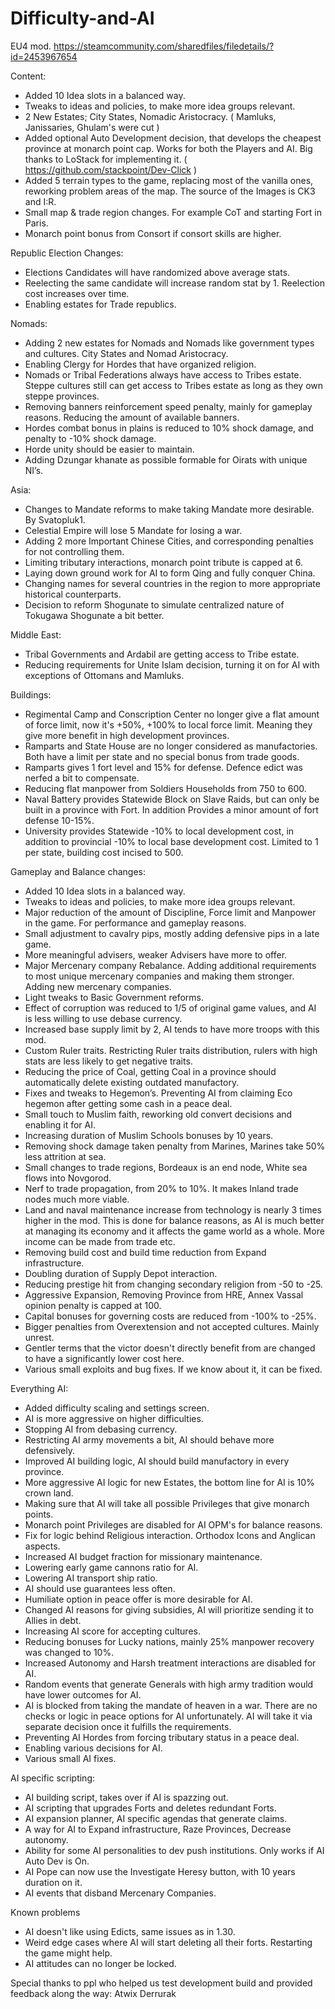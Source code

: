 # Difficulty-and-AI
EU4 mod. https://steamcommunity.com/sharedfiles/filedetails/?id=2453967654

Content:
- Added 10 Idea slots in a balanced way.
- Tweaks to ideas and policies, to make more idea groups relevant.  
- 2 New Estates; City States, Nomadic Aristocracy. ( Mamluks, Janissaries, Ghulam's were cut )
- Added optional Auto Development decision, that develops the cheapest province at monarch point cap. Works for both the Players and AI. Big thanks to LoStack for implementing it. ( https://github.com/stackpoint/Dev-Click )
- Added 5 terrain types to the game, replacing most of the vanilla ones, reworking problem areas of the map. The source of the Images is CK3 and I:R.
- Small map & trade region changes. For example CoT and starting Fort in Paris.
- Monarch point bonus from Consort if consort skills are higher.

Republic Election Changes:
- Elections Candidates will have randomized above average stats.
- Reelecting the same candidate will increase random stat by 1. Reelection cost increases over time.
- Enabling estates for Trade republics.

Nomads:
- Adding 2 new estates for Nomads and Nomads like government types and cultures. City States and Nomad Aristocracy.
- Enabling Clergy for Hordes that have organized religion.
- Nomads or Tribal Federations always have access to Tribes estate. Steppe cultures still can get access to Tribes estate as long as they own steppe provinces.    
- Removing banners reinforcement speed penalty, mainly for gameplay reasons. Reducing the amount of available banners.
- Hordes combat bonus in plains is reduced to 10% shock damage, and penalty to -10% shock damage.
- Horde unity should be easier to maintain.
- Adding Dzungar khanate as possible formable for Oirats with unique NI’s.

Asia:
- Changes to Mandate reforms to make taking Mandate more desirable. By Svatopluk1.
- Celestial Empire will lose 5 Mandate for losing a war.
- Adding 2 more Important Chinese Cities, and corresponding penalties for not controlling them.
- Limiting tributary interactions, monarch point tribute is capped at 6.
- Laying down ground work for AI to form Qing and fully conquer China.
- Changing names for several countries in the region to more appropriate historical counterparts.
- Decision to reform Shogunate to simulate centralized nature of Tokugawa Shogunate a bit better.

Middle East:
- Tribal Governments and Ardabil are getting access to Tribe estate.
- Reducing requirements for Unite Islam decision, turning it on for AI with  exceptions of Ottomans and Mamluks.    



Buildings:
- Regimental Camp and Conscription Center no longer give a flat amount of force limit, now it's +50%, +100% to local force limit. Meaning they give more benefit in high development provinces.
- Ramparts and State House are no longer considered as manufactories. Both have a limit per state and no special bonus from trade goods.
- Ramparts gives 1 fort level and 15% for defense. Defence edict was nerfed a bit to compensate.    
- Reducing flat manpower from Soldiers Households from 750 to 600.
- Naval Battery provides Statewide Block on Slave Raids, but can only be built in a province with Fort. In addition Provides a minor amount of fort defense 10-15%.
- University provides Statewide -10% to local development cost, in addition to provincial -10% to local base development cost. Limited to 1 per state, building cost incised to 500.



Gameplay and Balance changes:
- Added 10 Idea slots in a balanced way.
- Tweaks to ideas and policies, to make more idea groups relevant.
- Major reduction of the amount of Discipline, Force limit and Manpower in the game. For performance and gameplay reasons.
- Small adjustment to cavalry pips, mostly adding defensive pips in a late game.
- More meaningful advisers, weaker Advisers have more to offer.
- Major Mercenary company Rebalance. Adding additional requirements to most unique mercenary companies and making them stronger. Adding new mercenary companies.  
- Light tweaks to Basic Government reforms.
- Effect of corruption was reduced to 1/5 of original game values, and AI is less willing to use debase currency.
- Increased base supply limit by 2, AI tends to have more troops with this mod.
- Custom Ruler traits. Restricting Ruler traits distribution, rulers with high stats are less likely to get negative traits.
- Reducing the price of Coal, getting Coal in a province should automatically delete existing outdated manufactory.
- Fixes and tweaks to Hegemon’s. Preventing AI from claiming Eco hegemon after getting some cash in a peace deal.
- Small touch to Muslim faith, reworking old convert decisions and enabling it for AI.
- Increasing duration of Muslim Schools bonuses by 10 years.
- Removing shock damage taken penalty from Marines, Marines take 50% less attrition at sea.
- Small changes to trade regions, Bordeaux is an end node, White sea flows into Novgorod.
- Nerf to trade propagation, from 20% to 10%. It makes Inland trade nodes much more viable.
- Land and naval maintenance increase from technology is nearly 3 times higher in the mod. This is done for balance reasons, as AI is much better at managing its economy and it affects the game world as a whole. More income can be made from trade etc.
- Removing build cost and build time reduction from Expand infrastructure.
- Doubling duration of Supply Depot interaction.
- Reducing prestige hit from changing secondary religion from -50 to -25.
- Aggressive Expansion, Removing Province from HRE, Annex Vassal opinion penalty is capped at 100.
- Capital bonuses for governing costs are reduced from -100% to -25%. 
- Bigger penalties from Overextension and not accepted cultures. Mainly unrest.
- Gentler terms that the victor doesn't directly benefit from are changed to have a significantly lower cost here.
- Various small exploits and bug fixes. If we know about it, it can be fixed.




Everything AI:
- Added difficulty scaling and settings screen.
- AI is more aggressive on higher difficulties.  
- Stopping AI from debasing currency.
- Restricting AI army movements a bit, AI should behave more defensively.
- Improved AI building logic, AI should build manufactory in every province.
- More aggressive AI logic for new Estates, the bottom line for AI is 10% crown land.
- Making sure that AI will take all possible Privileges that give monarch points.
- Monarch point Privileges are disabled for AI OPM's for balance reasons.  
- Fix for logic behind Religious interaction. Orthodox Icons and Anglican aspects.
- Increased AI budget fraction for missionary maintenance.
- Lowering early game cannons ratio for AI.
- Lowering AI transport ship ratio.
- AI should use guarantees less often.
- Humiliate option in peace offer is more desirable for AI.  
- Changed AI reasons for giving subsidies, AI will prioritize sending it to Allies in debt.
- Increasing AI score for accepting cultures.
- Reducing bonuses for Lucky nations, mainly 25% manpower recovery was changed to 10%.
- Increased Autonomy and Harsh treatment interactions are disabled for AI.
- Random events that generate Generals with high army tradition would have lower outcomes for AI.
- AI is blocked from taking the mandate of heaven in a war. There are no checks or logic in peace options for AI unfortunately. AI will take it via separate decision once it fulfills the requirements.
- Preventing AI Hordes from forcing tributary status in a peace deal. 
- Enabling various decisions for AI.
- Various small AI fixes.

AI specific scripting:
- AI building script, takes over if AI is spazzing out.
- AI scripting that upgrades Forts and deletes redundant Forts.
- AI expansion planner, AI specific agendas that generate claims.
- A way for AI to Expand infrastructure, Raze Provinces, Decrease autonomy.
- Ability for some AI personalities to dev push institutions. Only works if AI Auto Dev is On.
- AI Pope can now use the Investigate Heresy button, with 10 years duration on it.
- AI events that disband Mercenary Companies.


Known problems
- AI doesn't like using Edicts, same issues as in 1.30.
- Weird edge cases where AI will start deleting all their forts. Restarting the game might help.  
- AI attitudes can no longer be locked. 


Special thanks to ppl who helped us test development build and provided feedback along the way: 
Atwix
Derrurak

